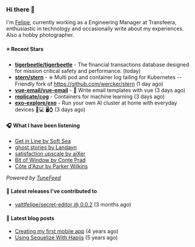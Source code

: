 ### Hi there 👋

I'm [Felipe](https://felipevm.com), currently working as a Engineering Manager at Transfeera, enthusiastic in technology and occasionally write about my experiences. Also a hobby photographer.

#### ⭐ Recent Stars
- **[tigerbeetle/tigerbeetle](https://github.com/tigerbeetle/tigerbeetle)** - The financial transactions database designed for mission critical safety and performance. (today)
- **[stern/stern](https://github.com/stern/stern)** - ⎈ Multi pod and container log tailing for Kubernetes -- Friendly fork of https://github.com/wercker/stern (1 day ago)
- **[vue-email/vue-email](https://github.com/vue-email/vue-email)** - 💌 Write email templates with vue (3 days ago)
- **[replicate/cog](https://github.com/replicate/cog)** - Containers for machine learning (3 days ago)
- **[exo-explore/exo](https://github.com/exo-explore/exo)** - Run your own AI cluster at home with everyday devices 📱💻 🖥️⌚ (3 days ago)

#### 🎧 What I have been listening
- [Get in Line by Soft Sea](https://open.spotify.com/track/4HSmG5J9Cbu1pEbSHCXWJI)
- [ghost stories by Landayn](https://open.spotify.com/track/4X6fyoXur5lOTNyvXa8VV6)
- [satisfaction upscale by aiXer](https://open.spotify.com/track/6mC1q4r7lATShNXzRo5l84)
- [Bit of Window by Conte Prad](https://open.spotify.com/track/49VwWp2MaGmMncSps8gki2)
- [Côte d&#39;Azur by Parker Wilkins](https://open.spotify.com/track/3j2z0dEUbYb8nClzLPnJCe)

_Powered by [TuneFeed](https://tunefeed.app?ref=valtlfelipe-gh-profile)_ 

#### 🚀 Latest releases I've contributed to


- [valtlfelipe/secret-editor @ 0.0.2](https://github.com/valtlfelipe/secret-editor/releases/tag/0.0.2) (3 months ago)

#### 📄 Latest blog posts
- [Creating my first mobile app](https://felipevm.com/posts/creating-my-first-mobile-app/) (4 years ago)
- [Using Sequelize With Hapijs](https://felipevm.com/posts/using-sequelize-with-hapijs/) (5 years ago)
